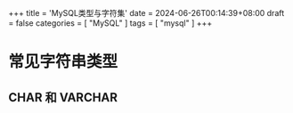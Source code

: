 +++
title = 'MySQL类型与字符集'
date = 2024-06-26T00:14:39+08:00
draft = false
categories = [ "MySQL" ]
tags = [ "mysql" ]
+++

# 常见字符串类型

## CHAR 和 VARCHAR